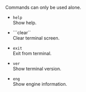 Commands can only be used alone. <br>

+ ``help`` <br>
	Show help.

+ ```clear`` <br>
 Clear terminal screen.

+ ``exit`` <br>
	Exit from terminal.

+ ``ver`` <br>
	Show terminal version.

+ ``eng`` <br>
	Show engine information.
